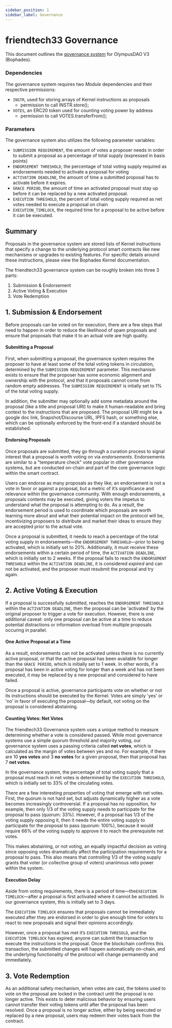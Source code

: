 ```yaml
---
sidebar_position: 1
sidebar_label: Governance
---
```

# friendtech33 Governance


This document outlines the [governance system](https://github.com/OlympusDAO/bophades2/blob/fully/governance/src/policies/Governance.sol) for OlympusDAO V3 (Bophades).


### Dependencies


The governance system requires two *Module* dependencies and their respective permissions:

- `INSTR`, used for storing arrays of Kernel instructions as proposals
    - permission to call INSTR.store();
- `VOTES`, an ERC20 token used for counting voting power by address
    - permission to call VOTES.transferFrom();


### Parameters

The governance system also utilizes the following parameter variables:

- `SUBMISSION REQUIREMENT`, the amount of votes a proposer needs in order to submit a proposal as a percentage of total supply (expressed in basis points)
- `ENDORSEMENT THRESHOLD`, the percentage of total voting supply required as endorsements needed to activate a proposal for voting
- `ACTIVATION DEADLINE`, the amount of time a submitted proposal has to activate before it expires.
- `GRACE PERIOD`, the amount of time an activated proposal must stay up before it can be replaced by a new activated proposal.
- `EXECUTION THRESHOLD`, the percent of total voting supply required as net votes needed to execute a proposal on chain
- `EXECUTION_TIMELOCK`, the required time for a proposal to be active before it can be executed.


## Summary

Proposals in the governance system are stored lists of Kernel instructions that specify a change to the underlying protocol smart contracts like new mechanisms or upgrades to existing features. For specific details around these instructions, please view the Bophades Kernel documentation.


The friendtech33 governance system can be roughly broken into three 3 parts:

1. Submission & Endorsement
2. Active Voting & Execution
3. Vote Redemption


## 1. Submission & Endorsement

Before proposals can be voted on for execution, there are a few steps that need to happen in order to reduce the likelihood of spam proposals and ensure that proposals that make it to an actual vote are high quality.

#### Submitting a Proposal

First, when submitting a proposal, the governance system requires the proposer to have at least some of the total voting tokens in circulation, determined by the `SUBMISSION REQUIREMENT` parameter. This mechanism exists to ensure that the proposer has some economic alignment and ownership with the protocol, and that it proposals cannot come from random empty addresses. The `SUBMISSION REQUIREMENT` is intially set to 1% of the total voting supply. 

In addition, the submitter may optionally add some metadata around the proposal (like a title and proposal URI) to make it human-readable and bring context to the instructions that are proposed. The proposal URI might be a google doc link, Snapshot/Discourse URL, IPFS hash, or something else, which can be optionally enforced by the front-end if a standard should be established.


#### Endorsing Proposals

Once proposals are submitted, they go through a curation process to signal interest that a proposal is worth voting on via _endorsements_. Endorsements are similar to a "temperature check" vote popular in other governance systems, but are conducted on-chain and part of the core governance logic within the smart contract. 

Users can endorse as many proposals as they like; an endorsement is not a vote in favor or against a proposal, but a metric of it’s significance and relevance within the governance community. With enough endorsements, a proposals contents may be executed, giving voters the impetus to understand what the proposal is attempting to do. As a result, the endorsement period is used to coordinate which proposals are worth learning more about and what their potential impact on the protocol will be, incentivizing proposers to distribute and market their ideas to ensure they are accepted prior to the actual vote. 

Once a proposal is submitted, it needs to reach a percentage of the total voting supply in endorsements—the `ENDORSEMENT THRESHOLD`—prior to being activated, which is initially set to 20%. Additionally, it must receive these endorsements within a certain period of time, the `ACTIVATION DEADLINE`, which is initially set to 2 weeks. If the proposal fails to reach the `ENDORSEMENT THRESHOLD` within the `ACTIVATION DEADLINE`, it is considered _expired_ and can not be activated, and the proposer must resubmit the proposal and try again.


## 2. Active Voting & Execution

If a proposal is successfully submitted, reaches the `ENDORSEMENT THRESHOLD` within the `ACTIVATION DEADLINE`, then the proposal can be 'activated' by the original proposer to trigger a vote for execution. However, there is one additional caveat: only one proposal can be active at a time to reduce potential distractions or information overload from multiple proposals occuring in parallel. 

#### One Active Proposal at a Time

As a result, endorsements can not be activated unless there is no currently active proposal, or that the active proposal has been available for longer than the `GRACE PERIOD`, which is initially set to 1 week. In other words, if a proposal has been in active voting for longer than a week and has not been executed, it may be replaced by a new proposal and considered to have failed.

Once a proposal is active, governance participants vote on whether or not its instructions should be executed by the Kernel. Votes are simply 'yes' or 'no' in favor of executing the proposal—by default, not voting on the proposal is considered abstaining. 

#### Counting Votes: Net Votes

The friendtech33 Governance system uses a unique method to measure determining whether a vote is considered passed. While most governance systems use a simple quorum threshold and majority voting, our governance system uses a passing criteria called **net votes**, which is calculated as the margin of votes between yes and no. For example, if there are 10 **yes votes** and 3 **no votes** for a given proposal, then that proposal has 7 **net votes**. 

In the governance system, the percentage of total voting supply that a proposal must reach in net votes is determined by the `EXECUTION THRESHOLD`, which is initially set to 33% of the circulating votes. 

There are a few interesting properties of voting that emerge with net votes. First, the quorum is not hard set, but adjusts dynamically higher as a vote becomes increasingly controversial. If a proposal has no opposition, for example, then only 1/3 of the voting supply needs to participate for the proposal to pass (quorum: 33%). However, if a proposal has 1/3 of the voting supply opposing it, then it needs the entire voting supply to participate for the proposal to pass (quorum: 100%), because it would require 66% of the voting supply to approve it to reach the prerequisite net votes. 

This makes abstaining, or not voting, an equally impactful decision as voting since opposing votes dramatically affect the participation requirements for a proposal to pass. This also means that controlling 1/3 of the voting supply grants that voter (or collective group of voters) unanimous veto power within the system.

#### Execution Delay

Aside from voting requirements, there is a period of time—the`EXECUTION TIMELOCK`—after a proposal is first activated where it cannot be activated. In our governance system, this is initially set to 3 days.

The `EXECUTION TIMELOCK` ensures that proposals cannot be immediately executed after they are endorsed in order to give enough time for voters to react to new proposals and signal their opinions accordingly. 

However, once a proposal has met it’s `EXECUTION THRESOLD`, and the `EXECUTION TIMELOCK` has expired, anyone can submit the transaction to execute the instructions in the proposal. Once the blockchain confirms this transaction, the submitted changes will happen automatically on-chain, and the underlying functionality of the protocol will change permanently and immediately.


## 3. Vote Redemption

As an additional safety mechanism, when votes are cast, the tokens used to vote on the proposal are locked in the contract until the proposal is no longer active. This exists to deter malicious behavior by ensuring users cannot transfer their voting tokens until after the proposal has been resolved. Once a proposal is no longer active, either by being executed or replaced by a new proposal, users may redeem their votes back from the contract.
